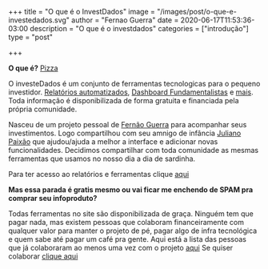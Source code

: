 +++
title = "O que é o InvestDados"
image = "/images/post/o-que-e-investedados.svg"
author = "Fernao Guerra"
date = 2020-06-17T11:53:36-03:00
description = "O que é o investdados"
categories = ["introdução"]
type = "post"

+++

**O que é?**
[Pizza](https://en.wikipedia.org/wiki/Pizza)

O investeDados é um conjunto de ferramentas tecnologicas para o pequeno investidor. [Relatórios automatizados](), [Dashboard Fundamentalistas]() e [mais](). Toda informação é disponibilizada de forma gratuita e financiada pela própria comunidade.

Nasceu de um projeto pessoal de [Fernão Guerra](https://twitter.com/fernaoguerra) para acompanhar seus investimentos. Logo compartilhou com seu amnigo de infância [Juliano Paixão](https://twitter.com/julianopaixao2) que ajudou/ajuda a melhor a interface e adicionar novas funcionalidades. Decidimos compartilhar com toda comunidade as mesmas ferramentas que usamos no nosso dia a dia de sardinha.

Para ter acesso ao relatórios e ferramentas clique [aqui]()

**Mas essa parada é gratis mesmo ou vai ficar me enchendo de SPAM pra comprar seu infoproduto?**

Todas ferramentas no site são disponibilizada de graça. Ninguém tem que pagar nada, mas existem pessoas que colaboram financeiramente com qualquer valor para manter o projeto de pé, pagar algo de infra tecnológica e quem sabe até pagar um café pra gente. Aqui está a lista das pessoas que já colaboraram ao menos uma vez com o projeto [aqui]()
Se quiser colaborar [clique aqui]()




